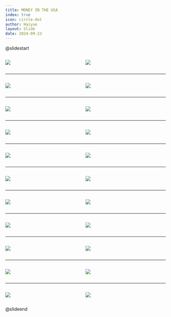 ```yaml
---
title: MONEY IN THE USA
index: true
icon: circle-dot
author: Haiyue
layout: Slide
date: 2024-09-23
---
```

 
@slidestart

<div style="display:flex">
<div style="flex:1">

![](/reading/english/Level-T/MONEY%20IN%20THE%20USA/001.webp)
</div>
<div style="flex:1">

![](/reading/english/Level-T/MONEY%20IN%20THE%20USA/002.webp)
</div>
</div>

---

<div style="display:flex">
<div style="flex:1">

![](/reading/english/Level-T/MONEY%20IN%20THE%20USA/003.webp)
</div>
<div style="flex:1">

![](/reading/english/Level-T/MONEY%20IN%20THE%20USA/004.webp)
</div>
</div>

---

<div style="display:flex">
<div style="flex:1">

![](/reading/english/Level-T/MONEY%20IN%20THE%20USA/005.webp)
</div>
<div style="flex:1">

![](/reading/english/Level-T/MONEY%20IN%20THE%20USA/006.webp)
</div>
</div>

---

<div style="display:flex">
<div style="flex:1">

![](/reading/english/Level-T/MONEY%20IN%20THE%20USA/007.webp)
</div>
<div style="flex:1">

![](/reading/english/Level-T/MONEY%20IN%20THE%20USA/008.webp)
</div>
</div>

---

<div style="display:flex">
<div style="flex:1">

![](/reading/english/Level-T/MONEY%20IN%20THE%20USA/009.webp)
</div>
<div style="flex:1">

![](/reading/english/Level-T/MONEY%20IN%20THE%20USA/010.webp)
</div>
</div>

---

<div style="display:flex">
<div style="flex:1">

![](/reading/english/Level-T/MONEY%20IN%20THE%20USA/011.webp)
</div>
<div style="flex:1">

![](/reading/english/Level-T/MONEY%20IN%20THE%20USA/012.webp)
</div>
</div>

---

<div style="display:flex">
<div style="flex:1">

![](/reading/english/Level-T/MONEY%20IN%20THE%20USA/013.webp)
</div>
<div style="flex:1">

![](/reading/english/Level-T/MONEY%20IN%20THE%20USA/014.webp)
</div>
</div>

---

<div style="display:flex">
<div style="flex:1">

![](/reading/english/Level-T/MONEY%20IN%20THE%20USA/015.webp)
</div>
<div style="flex:1">

![](/reading/english/Level-T/MONEY%20IN%20THE%20USA/016.webp)
</div>
</div>

---

<div style="display:flex">
<div style="flex:1">

![](/reading/english/Level-T/MONEY%20IN%20THE%20USA/017.webp)
</div>
<div style="flex:1">

![](/reading/english/Level-T/MONEY%20IN%20THE%20USA/018.webp)
</div>
</div>

---

<div style="display:flex">
<div style="flex:1">

![](/reading/english/Level-T/MONEY%20IN%20THE%20USA/019.webp)
</div>
<div style="flex:1">

![](/reading/english/Level-T/MONEY%20IN%20THE%20USA/020.webp)
</div>
</div>

---

<div style="display:flex">
<div style="flex:1">

![](/reading/english/Level-T/MONEY%20IN%20THE%20USA/021.webp)
</div>
<div style="flex:1">

![](/reading/english/Level-T/MONEY%20IN%20THE%20USA/022.webp)
</div>
</div>

@slideend